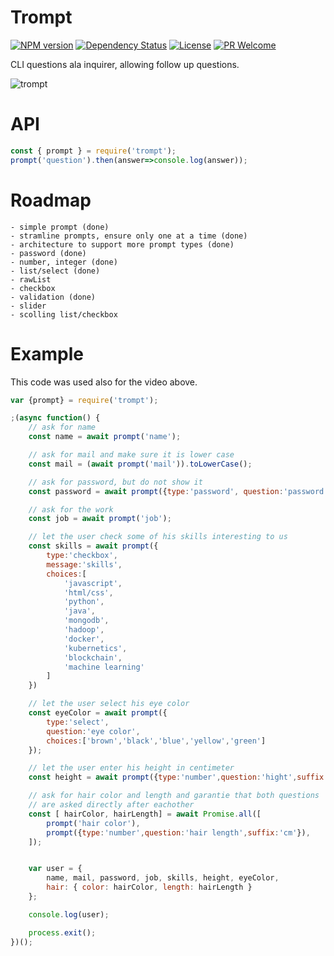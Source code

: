 Trompt
========
[![NPM version][npm-image]][npm-url]
[![Dependency Status][daviddm-image]][daviddm-url]
[![License][license-image]][license-url]
[![PR Welcome][pr-image]][pr-url]

CLI questions ala inquirer, allowing follow up questions.

![trompt](https://unpkg.com/trompt@0.0.10/trompt_v2.gif)

# API
```js
const { prompt } = require('trompt');
prompt('question').then(answer=>console.log(answer));
```
# Roadmap
    - simple prompt (done)
    - stramline prompts, ensure only one at a time (done)
    - architecture to support more prompt types (done)
    - password (done)
    - number, integer (done)
    - list/select (done)
    - rawList
    - checkbox
    - validation (done)
    - slider
    - scolling list/checkbox


# Example
This code was used also for the video above.
```js
var {prompt} = require('trompt');

;(async function() {
    // ask for name
    const name = await prompt('name');

    // ask for mail and make sure it is lower case
    const mail = (await prompt('mail')).toLowerCase();

    // ask for password, but do not show it
    const password = await prompt({type:'password', question:'password'});

    // ask for the work
    const job = await prompt('job');

    // let the user check some of his skills interesting to us
    const skills = await prompt({
        type:'checkbox',
        message:'skills',
        choices:[
            'javascript',
            'html/css',
            'python',
            'java',
            'mongodb',
            'hadoop',
            'docker',
            'kubernetics',
            'blockchain',
            'machine learning'
        ]
    })

    // let the user select his eye color
    const eyeColor = await prompt({
        type:'select',
        question:'eye color',
        choices:['brown','black','blue','yellow','green']
    });

    // let the user enter his height in centimeter
    const height = await prompt({type:'number',question:'hight',suffix:'cm'});

    // ask for hair color and length and garantie that both questions
    // are asked directly after eachother
    const [ hairColor, hairLength] = await Promise.all([
        prompt('hair color'),
        prompt({type:'number',question:'hair length',suffix:'cm'}),
    ]);


    var user = {
        name, mail, password, job, skills, height, eyeColor,
        hair: { color: hairColor, length: hairLength }
    };

    console.log(user);

    process.exit();
})();
```

[npm-image]: https://badge.fury.io/js/trompt.svg
[npm-url]: https://npmjs.org/package/trompt
[daviddm-image]: https://david-dm.org/TobiasNickel/trompt.svg?theme=shields.io
[daviddm-url]: https://david-dm.org/TobiasNickel/trompt
[license-image]: https://img.shields.io/github/license/TobiasNickel/trompt.svg
[license-url]: https://github.com/TobiasNickel/trompt/blob/master/LICENSE
[pr-image]: https://img.shields.io/badge/PRs-welcome-brightgreen.svg
[pr-url]: https://github.com/TobiasNickel/trompt/blob/master/CONTRIBUTING.md
